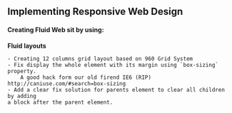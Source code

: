 ## Implementing Responsive Web Design

#### Creating Fluid Web sit by using:

**Fluid layouts**

	- Creating 12 columns grid layout based on 960 Grid System
	- Fix display the whole element with its margin using `box-sizing` property. 
		A good hack form our old firend IE6 (RIP) http://caniuse.com/#search=box-sizing
	- Add a clear fix solution for parents element to clear all children by adding 
	a block after the parent element.